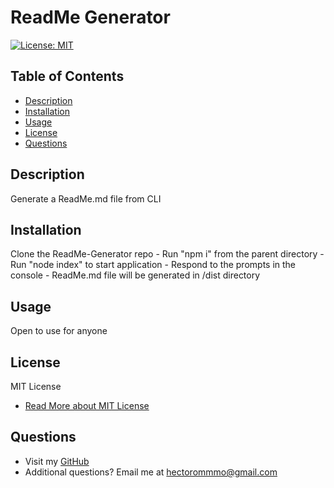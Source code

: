 # ReadMe Generator
  [![License: MIT](https://img.shields.io/badge/License-MIT-yellow.svg)](https://opensource.org/licenses/MIT)

  ## Table of Contents
  - [Description](#description)
  - [Installation](#installation)
  - [Usage](#usage)
  - [License](#license)
  - [Questions](#questions)

  ## Description
  Generate a ReadMe.md file from CLI

  ## Installation
  Clone the ReadMe-Generator repo - Run "npm i" from the parent directory - Run "node index" to start application - Respond to the prompts in the console - ReadMe.md file will be generated in /dist directory

  ## Usage
  Open to use for anyone

  

  

  ## License
  MIT License
  - [Read More about MIT License](https://opensource.org/licenses/MIT)

  ## Questions
  - Visit my [GitHub](https://github.com/hectorromo06)
  - Additional questions? Email me at <hectorommmo@gmail.com>
  